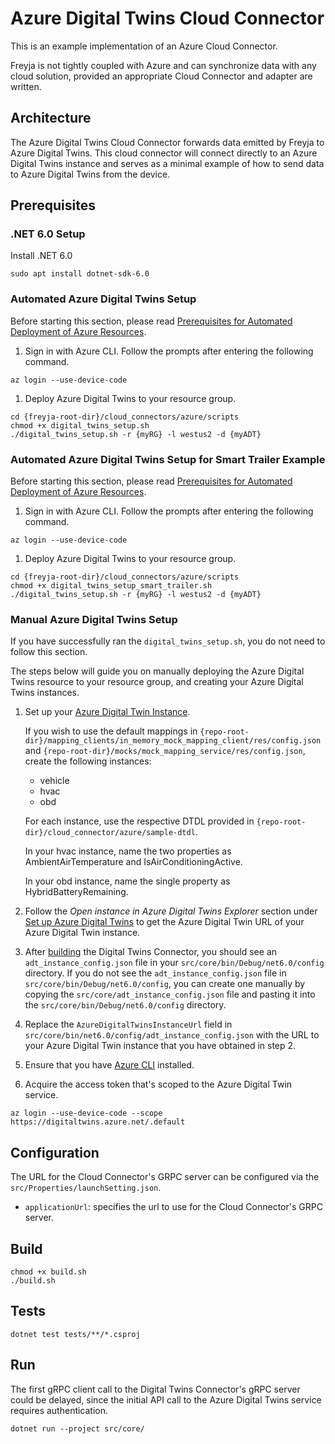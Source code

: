 # Azure Digital Twins Cloud Connector

This is an example implementation of an Azure Cloud Connector.

Freyja is not tightly coupled with Azure and can synchronize data with any cloud solution, provided an appropriate Cloud Connector and adapter are written.

## Architecture

The Azure Digital Twins Cloud Connector forwards data emitted by Freyja to Azure Digital Twins. This cloud connector will connect directly to an Azure Digital Twins instance and serves as a minimal example of how to send data to Azure Digital Twins from the device.

## Prerequisites

### .NET 6.0 Setup

Install .NET 6.0

```shell
sudo apt install dotnet-sdk-6.0
```

### Automated Azure Digital Twins Setup

Before starting this section, please read [Prerequisites for Automated Deployment of Azure Resources](../README.md#prerequisites-for-automated-deployment-of-azure-resources).

1. Sign in with Azure CLI. Follow the prompts after entering the following command.

```shell
az login --use-device-code
```

1. Deploy Azure Digital Twins to your resource group.

```shell
cd {freyja-root-dir}/cloud_connectors/azure/scripts
chmod +x digital_twins_setup.sh
./digital_twins_setup.sh -r {myRG} -l westus2 -d {myADT}
```

### Automated Azure Digital Twins Setup for Smart Trailer Example

Before starting this section, please read [Prerequisites for Automated Deployment of Azure Resources](../README.md#prerequisites-for-automated-deployment-of-azure-resources).

1. Sign in with Azure CLI. Follow the prompts after entering the following command.

```shell
az login --use-device-code
```

1. Deploy Azure Digital Twins to your resource group.

```shell
cd {freyja-root-dir}/cloud_connectors/azure/scripts
chmod +x digital_twins_setup_smart_trailer.sh
./digital_twins_setup.sh -r {myRG} -l westus2 -d {myADT}
```

### Manual Azure Digital Twins Setup

If you have successfully ran the `digital_twins_setup.sh`, you do not need to follow this section.

The steps below will guide you on manually deploying the Azure Digital Twins resource to your resource group, and creating your Azure Digital Twins instances.

1. Set up your [Azure Digital Twin Instance](https://learn.microsoft.com/en-us/azure/digital-twins/quickstart-azure-digital-twins-explorer#set-up-azure-digital-twins).

    If you wish to use the default mappings in `{repo-root-dir}/mapping_clients/in_memory_mock_mapping_client/res/config.json` and `{repo-root-dir}/mocks/mock_mapping_service/res/config.json`, create the following instances:

    * vehicle
    * hvac
    * obd

    For each instance, use the respective DTDL provided in `{repo-root-dir}/cloud_connector/azure/sample-dtdl`.

    In your hvac instance, name the two properties as AmbientAirTemperature and IsAirConditioningActive.

    In your obd instance, name the single property as HybridBatteryRemaining.

1. Follow the *Open instance in Azure Digital Twins Explorer* section under [Set up Azure Digital Twins](https://learn.microsoft.com/en-us/azure/digital-twins/quickstart-azure-digital-twins-explorer#set-up-azure-digital-twins) to get the Azure Digital Twin URL of your Azure Digital Twin instance.

1. After [building](#build) the Digital Twins Connector, you should see an `adt_instance_config.json` file in your `src/core/bin/Debug/net6.0/config` directory. If you do not see the `adt_instance_config.json` file in `src/core/bin/Debug/net6.0/config`, you can create one manually by copying the `src/core/adt_instance_config.json` file and pasting it into the `src/core/bin/Debug/net6.0/config` directory.

1. Replace the `AzureDigitalTwinsInstanceUrl` field in `src/core/bin/net6.0/config/adt_instance_config.json` with the URL to your Azure Digital Twin instance that you have obtained in step 2.

1. Ensure that you have [Azure CLI](https://learn.microsoft.com/en-us/cli/azure/install-azure-cli) installed.

1. Acquire the access token that's scoped to the Azure Digital Twin service.

```shell
az login --use-device-code --scope https://digitaltwins.azure.net/.default
```

## Configuration

The URL for the Cloud Connector's GRPC server can be configured via the `src/Properties/launchSetting.json`.

* `applicationUrl`: specifies the url to use for the Cloud Connector's GRPC server.

## Build

```shell
chmod +x build.sh
./build.sh
```

## Tests

```shell
dotnet test tests/**/*.csproj
```

## Run

The first gRPC client call to the Digital Twins Connector's gRPC server could be delayed, since the initial API call to the Azure Digital Twins service requires authentication.

```shell
dotnet run --project src/core/
```
